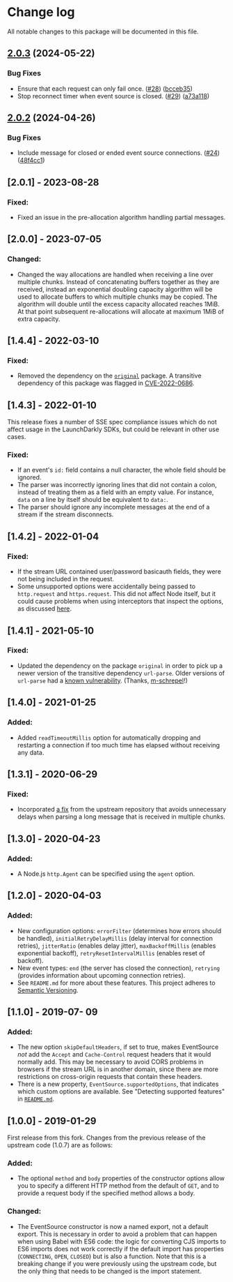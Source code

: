 # Change log

All notable changes to this package will be documented in this file.

## [2.0.3](https://github.com/launchdarkly/js-eventsource/compare/v2.0.2...2.0.3) (2024-05-22)


### Bug Fixes

* Ensure that each request can only fail once. ([#28](https://github.com/launchdarkly/js-eventsource/issues/28)) ([bcceb35](https://github.com/launchdarkly/js-eventsource/commit/bcceb359723e30024321cabe7bddd5d2ffa4434b))
* Stop reconnect timer when event source is closed. ([#29](https://github.com/launchdarkly/js-eventsource/issues/29)) ([a73a118](https://github.com/launchdarkly/js-eventsource/commit/a73a118345dc7b251d709bf19838fc2834cdf5ca))

## [2.0.2](https://github.com/launchdarkly/js-eventsource/compare/2.0.1...v2.0.2) (2024-04-26)


### Bug Fixes

* Include message for closed or ended event source connections. ([#24](https://github.com/launchdarkly/js-eventsource/issues/24)) ([48f4cc1](https://github.com/launchdarkly/js-eventsource/commit/48f4cc1313f830c17fa82d6046baacfdb6cf76c4))

## [2.0.1] - 2023-08-28
### Fixed:
- Fixed an issue in the pre-allocation algorithm handling partial messages.

## [2.0.0] - 2023-07-05
### Changed:
- Changed the way allocations are handled when receiving a line over multiple chunks. Instead of concatenating buffers together as they are received, instead an exponential doubling capacity algorithm will be used to allocate buffers to which multiple chunks may be copied. The algorithm will double until the excess capacity allocated reaches 1MiB. At that point subsequent re-allocations will allocate at maximum 1MiB of extra capacity.

## [1.4.4] - 2022-03-10
### Fixed:
- Removed the dependency on the [`original`](https://www.npmjs.com/package/original) package. A transitive dependency of this package was flagged in [CVE-2022-0686](https://nvd.nist.gov/vuln/detail/CVE-2022-0686).

## [1.4.3] - 2022-01-10
This release fixes a number of SSE spec compliance issues which do not affect usage in the LaunchDarkly SDKs, but could be relevant in other use cases.

### Fixed:
- If an event's `id:` field contains a null character, the whole field should be ignored.
- The parser was incorrectly ignoring lines that did not contain a colon, instead of treating them as a field with an empty value. For instance, `data` on a line by itself should be equivalent to `data:`.
- The parser should ignore any incomplete messages at the end of a stream if the stream disconnects.

## [1.4.2] - 2022-01-04
### Fixed:
- If the stream URL contained user/password basicauth fields, they were not being included in the request.
- Some unsupported options were accidentally being passed to `http.request` and `https.request`. This did not affect Node itself, but it could cause problems when using interceptors that inspect the options, as discussed [here](https://github.com/mswjs/interceptors/issues/188).

## [1.4.1] - 2021-05-10
### Fixed:
- Updated the dependency on the package `original` in order to pick up a newer version of the transitive dependency `url-parse`. Older versions of `url-parse` had a [known vulnerability](https://github.com/advisories/GHSA-9m6j-fcg5-2442). (Thanks, [m-schrepel](https://github.com/launchdarkly/js-eventsource/pull/11)!)

## [1.4.0] - 2021-01-25
### Added:
- Added `readTimeoutMillis` option for automatically dropping and restarting a connection if too much time has elapsed without receiving any data.

## [1.3.1] - 2020-06-29
### Fixed:
- Incorporated [a fix](https://github.com/EventSource/eventsource/pull/130) from the upstream repository that avoids unnecessary delays when parsing a long message that is received in multiple chunks.

## [1.3.0] - 2020-04-23
### Added:
- A Node.js `http.Agent` can be specified using the `agent` option.

## [1.2.0] - 2020-04-03
### Added:
- New configuration options: `errorFilter` (determines how errors should be handled), `initialRetryDelayMillis` (delay interval for connection retries), `jitterRatio` (enables delay jitter), `maxBackoffMillis` (enables exponential backoff), `retryResetIntervalMillis` (enables reset of backoff).
- New event types: `end` (the server has closed the connection), `retrying` (provides information about upcoming connection retries).
- See `README.md` for more about these features.
This project adheres to [Semantic Versioning](http://semver.org).

## [1.1.0] - 2019-07- 09

### Added:
- The new option `skipDefaultHeaders`, if set to true, makes EventSource _not_ add the `Accept` and `Cache-Control` request headers that it would normally add. This may be necessary to avoid CORS problems in browsers if the stream URL is in another domain, since there are more restrictions on cross-origin requests that contain these headers.
- There is a new property, `EventSource.supportedOptions`, that indicates which custom options are available. See "Detecting supported features" in [`README.md`](README.md#detecting-supported-features).

## [1.0.0] - 2019-01-29
First release from this fork. Changes from the previous release of the upstream code (1.0.7) are as follows:

### Added:
- The optional `method` and `body` properties of the constructor options allow you to specify a different HTTP method from the default of `GET`, and to provide a request body if the specified method allows a body.

### Changed:
- The EventSource constructor is now a named export, not a default export. This is necessary in order to avoid a problem that  can happen when using Babel with ES6 code: the logic for converting CJS imports to ES6 imports does not work correctly if the default import has properties (`CONNECTING`, `OPEN`, `CLOSED`) but is also a function. Note that this is a breaking change if you were previously using the upstream code, but the only thing that needs to be changed is the import statement.
